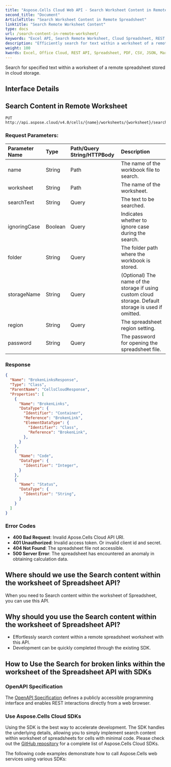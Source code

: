 ```yaml
---
title: "Aspose.Cells Cloud Web API - Search Worksheet Content in Remote Spreadsheet"
second_title: "Document"
ArticleTitle: "Search Worksheet Content in Remote Spreadsheet"
linktitle: "Search Remote Worksheet Content"
type: docs
url: /search-content-in-remote-worksheet/
keywords: "Excel API, Search Remote Worksheet, Cloud Spreadsheet, REST API, Search Text, Aspose.Cells, Document Search, Spreadsheet API"
description: "Efficiently search for text within a worksheet of a remote spreadsheet stored in the cloud."
weight: 100
kwords: Excel, Office Cloud, REST API, Spreadsheet, PDF, CSV, JSON, Markdown, Match all blank cells in an Excel worksheet, Remote Worksheet Search
---
```


Search for specified text within a worksheet of a remote spreadsheet stored in cloud storage.

## **Interface Details**

## **Search Content in Remote Worksheet**

```
PUT http://api.aspose.cloud/v4.0/cells/{name}/worksheets/{worksheet}/search/content
```

### **Request Parameters:**

| Parameter Name | Type | Path/Query String/HTTPBody | Description |
| :- | :- | :- |:- |
|name|String|Path|The name of the workbook file to search.|
|worksheet|String|Path|The name of the worksheet.|
|searchText|String|Query|The text to be searched.|
|ignoringCase|Boolean|Query|Indicates whether to ignore case during the search.|
|folder|String|Query|The folder path where the workbook is stored.|
|storageName|String|Query|(Optional) The name of the storage if using custom cloud storage. Default storage is used if omitted.|
|region|String|Query|The spreadsheet region setting.|
|password|String|Query|The password for opening the spreadsheet file.|

### **Response**

```json
{
  "Name": "BrokenLinksResponse",
  "Type": "Class",
  "ParentName": "CellsCloudResponse",
  "Properties": [
    {
      "Name": "BrokenLinks",
      "DataType": {
        "Identifier": "Container",
        "Reference": "BrokenLink",
        "ElementDataType": {
          "Identifier": "Class",
          "Reference": "BrokenLink",
        },
      }
    },
    {
      "Name": "Code",
      "DataType": {
        "Identifier": "Integer",
      }
    },
    {
      "Name": "Status",
      "DataType": {
        "Identifier": "String",
      }
    }
  ]
}
```

### Error Codes

- **400 Bad Request**: Invalid Apose.Cells Cloud API URI.
- **401 Unauthorized**: Invalid access token. Or invalid client id and secret.
- **404 Not Found**: The spreadsheet file not accessible.
- **500 Server Error**: The spreadsheet has encountered an anomaly in obtaining calculation data.

## Where should we use the Search content within the worksheet of Spreadsheet API?

When you need to Search content within the worksheet of Spreadsheet, you can use this API.

## Why should you use the Search content within the worksheet of Spreadsheet API?

- Effortlessly search content within a remote spreadsheet worksheet with this API.
- Development can be quickly completed through the existing SDK.

## How to Use the Search for broken links within the worksheet of the Spreadsheet API with SDKs

### OpenAPI Specification

The [OpenAPI Specification](https://reference.aspose.cloud/cells/#/SearchControllor/SearchContentInRemoteWorksheet) defines a publicly accessible programming interface and enables REST interactions directly from a web browser.

### Use Aspose.Cells Cloud SDKs

Using the SDK is the best way to accelerate development. The SDK handles the underlying details, allowing you to simply implement search content within worksheet of spreadsheets for cells with minimal code.
Please check out the [GitHub repository](https://github.com/aspose-cells-cloud) for a complete list of Aspose.Cells Cloud SDKs.

The following code examples demonstrate how to call Aspose.Cells web services using various SDKs:
